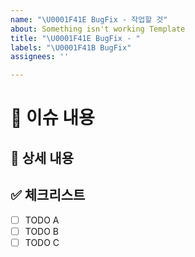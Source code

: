 ```yaml
---
name: "\U0001F41E BugFix - 작업할 것"
about: Something isn't working Template
title: "\U0001F41E BugFix - "
labels: "\U0001F41B BugFix"
assignees: ''

---
```


# 📄 이슈 내용

<!--- 기능에 대한 요약 설명을 작성해 주세요. -->

## 📝 상세 내용

<!--- 기능 추가와 관련된 상세 내용을 작성해 주세요. -->

## ✅ 체크리스트

- [ ] TODO A
- [ ] TODO B
- [ ] TODO C
